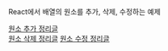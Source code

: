React에서 배열의 원소를 추가, 삭제, 수정하는 예제  

[원소 추가 정리글](https://limjunho.github.io/2020/09/17/Array_Append_Example.html)  
[원소 삭제 정리글](https://limjunho.github.io/2020/09/21/Array_Delete_Example.html)
[원소 수정 정리글](https://limjunho.github.io/2020/09/21/Array_Modify_Example.html)